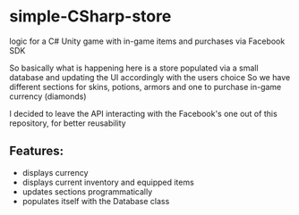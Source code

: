 # simple-CSharp-store

logic for a C# Unity game with in-game items and purchases via Facebook SDK

So basically what is happening here is a store populated via a small database and updating the UI accordingly with the users choice
So we have different sections for skins, potions, armors and one to purchase in-game currency (diamonds)

I decided to leave the API interacting with the Facebook's one out of this repository, for better reusability

## Features:

* displays currency
* displays current inventory and equipped items
* updates sections programmatically 
* populates itself with the Database class
